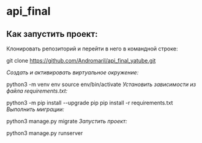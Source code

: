 # api_final
<h2>Как запустить проект:</h2>
Клонировать репозиторий и перейти в него в командной строке:

git clone https://github.com/Andromaril/api_final_yatube.git

*Cоздать и активировать виртуальное окружение:*

python3 -m venv env
source env/bin/activate
*Установить зависимости из файла requirements.txt:*

python3 -m pip install --upgrade pip
pip install -r requirements.txt
*Выполнить миграции:*

python3 manage.py migrate
*Запустить проект:*

python3 manage.py runserver
